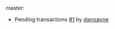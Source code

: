 master:
* Pending transactions [#1](https://github.com/kevinjqiu/tangerine/pull/1) by [dwrpayne](https://github.com/dwrpayne)
